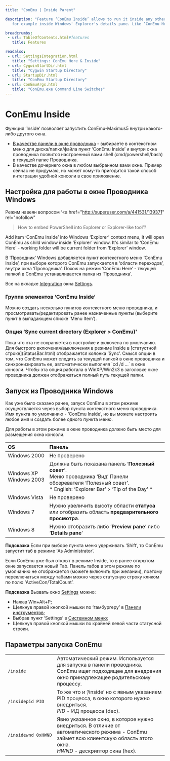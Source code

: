 ```yaml
---
title: "ConEmu | Inside Parent"

description: "Feature ‘ConEmu Inside’ allows to run it inside any other window,
   for example inside Windows' Explorer's details pane. Like ‘ConEmu Here’."

breadcrumbs:
 - url: TableOfContents.html#features
   title: Features

readalso:
 - url: SettingsIntegration.html
   title: "Settings: ConEmu Here & Inside"
 - url: CygwinStartDir.html
   title: "Cygwin Startup Directory"
 - url: StartupDir.html
   title: "ConEmu Startup Directory"
 - url: ConEmuArgs.html
   title: "ConEmu.exe Command Line Switches"
---
```


# ConEmu Inside

Функция ‘Inside’ позволяет запустить ConEmu-Maximus5 внутри какого-либо другого окна.

* [В качестве панели в окне проводника](#settings) - выбираете
  в контекстном меню для диска/папки/файла пункт ‘ConEmu Inside’
  и внутри окна проводника появится настроенный вами shell
  (cmd/powershell/bash) в текущей папке Проводника.
* В качестве дочернего окна в любом выбранном вами окне.
  Пример сейчас не придумаю, но может кому-то пригодится такой способ
  интеграции удобной консоли в свое приложение.



<h2 id="settings"> Настройка для работы в окне Проводника Windows </h2>

Режим навеян вопросом
‘<a href="http://superuser.com/a/441531/139371" rel="nofollow"
 >How to embed PowerShell into Explorer or Explorer-like tool</a>’?

Add item ‘ConEmu Inside’ into Windows ‘Explorer’ context menu,
it will open ConEmu as child window inside ‘Explorer’ window.
It's similar to ‘ConEmu Here’ - working folder will be current folder from ‘Explorer’ window.

В ‘Проводник’ Windows добавляется пункт контекстного меню ‘ConEmu Inside’,
при выборе которого ConEmu запускается в ‘области переходов’, внутри окна ‘Проводника’.
Похож на режим ‘ConEmu Here’ - текущей папкой в ConEmu устанавливается папка из ‘Проводника’.

Все на вкладке [Integration](SettingsIntegration.html) окна [Settings](Settings.html).


<h3 id="inside-group"> Группа элементов ‘ConEmu Inside’ </h3>
Можно создать несколько пунктов контекстного меню проводника,
и просмотривать/редактировать ранее назначенные пункты
(выберите пункт в выпадающем списке ‘Menu Item’).


<h3 id="sync-dir"> Опция ‘Sync current directory (Explorer > ConEmu)’ </h3>
Пока что эта не сохраняется в настройке и включена по умолчанию.
Для быстрого включения/выключения в режиме Inside в [статустной строке](StatusBar.html)
отображается колонка ‘Sync’.
Смысл опции в том, что ConEmu может следить за текущей папкой в окне проводника
и синхронизировать ее, автоматически выполняя `cd /d ...` в окне консоли.
Чтобы эта опция работала в WinXP/Win2k3 в заголовке окне проводника
должен отображаться полный путь текущей папки.


<h2 id="startup"> Запуск из Проводника Windows </h2>

Как уже было сказано ранее, запуск ConEmu в этом режиме осуществляется
через выбор пункта контекстного меню проводника.
Имя пункта по умолчанию - ‘ConEmu Inside’, но вы можете настроить любое имя
и создать более одного пункта меню.

Для работы в этом режиме в окне проводника должно быть место для размещения окна консоли.

| OS | Панель |
|:----|:----|
| Windows 2000 | Не проверено |
| Windows XP <br/> Windows 2003 | Должна быть показана панель ‘**Полезный совет**’. <br/> Меню проводника ‘Вид’ Панели обозревателя ‘Полезный совет’. <br/> * English: ‘Explorer Bar’ > ‘Tip of the Day’ * |
| Windows Vista | Не проверено |
| Windows 7 | Нужно увеличить высоту области **статуса** или отобразить область **предварительного просмотра**. |
| Windows 8 | Нужно отобразить либо ‘**Preview pane**’ либо ‘**Details pane**’ |

**Подсказка** Если при выборе пункта меню удерживать ‘Shift’,
то ConEmu запустит таб в режиме ‘As Administrator’.

Если ConEmu уже был открыт в режиме Inside, то в ранее открытом окне запускается новый Tab.
Панель табов в этом режиме по умолчанию не отображается (можете включить при желании),
поэтому переключаться между табами можно через статусную строку кликом
по полю ‘ActiveCon/TotalCount’.

**Подсказка** Вызвать окно [Settings](Settings.html) можно:

  *  Нажав Win+Alt+P;
  *  Щелкнув правой кнопкой мышки по ‘гамбургеру’ в [Панели инструментов](ToolBar.html);
  *  Выбрав пункт ‘Settings’ в [Системном меню](SystemMenu.html);
  *  Щелкнув правой кнопкой мышки по крайней левой части статусной строки.



<h2 id="inside-switches"> Параметры запуска ConEmu </h2>

| | |
|:----|:----|
| `/inside` | Автоматический режим. Используется для запуска в панели проводника. <br/> ConEmu ищет подходящее для внедрения окно принадлежащее родительскому процессу. |
| `/insidepid PID` | То же что и ‘/inside’ но с явным указанием PID процесса, в окно которого нужно внедриться. <br/> *PID* - ИД процесса (dec). |
| `/insidewnd 0xHWND` | Явно указанное окно, в которое нужно внедриться. В отличие от автоматического режима - ConEmu займет всю клиентскую область этого окна. <br/> *HWND* - дескриптор окна (hex). |
